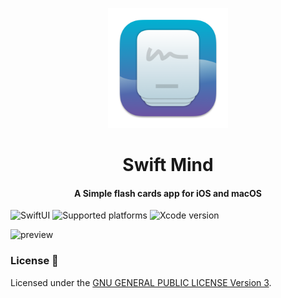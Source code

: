 <p align="center">
  <img src="Cards/Resources/Assets.xcassets/AppIcon.appiconset/512x512@2x.png" height="192">
  <h1 align="center">Swift Mind</h1>
	<h4 align="center">A Simple flash cards app for iOS and macOS</h4>
</p>

![SwiftUI](https://img.shields.io/badge/SwiftUI-black?logo=swift)
![Supported platforms](https://img.shields.io/badge/Platforms-iOS%2016.0+%20|%20macOS%2013.0-white?logo=apple)
![Xcode version](https://img.shields.io/badge/Xcode%2014.0+-black?logo=xcode)

![preview](https://github.com/Rminsh/Cards/raw/main/preview.GIF)

### License 📝

Licensed under the [GNU GENERAL PUBLIC LICENSE Version 3](https://github.com/Rminsh/Cards/blob/main/LICENSE.md).
